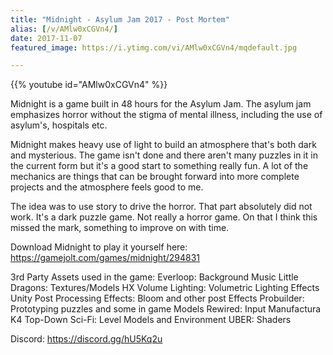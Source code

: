 ```yaml
---
title: "Midnight - Asylum Jam 2017 - Post Mortem"
alias: [/v/AMlw0xCGVn4/]
date: 2017-11-07
featured_image: https://i.ytimg.com/vi/AMlw0xCGVn4/mqdefault.jpg

---
```


{{% youtube id="AMlw0xCGVn4" %}}

Midnight is a game built in 48 hours for the Asylum Jam. The asylum jam emphasizes horror without the stigma of mental illness, including the use of asylum's, hospitals etc.

Midnight makes heavy use of light to build an atmosphere that's both dark and mysterious. The game isn't done and there aren't many puzzles in it in the current form but it's a good start to something really fun. A lot of the mechanics are things that can be brought forward into more complete projects and the atmosphere feels good to me.

The idea was to use story to drive the horror. That part absolutely did not work. It's a dark puzzle game. Not really a horror game. On that I think this missed the mark, something to improve on with time.

Download Midnight to play it yourself here: https://gamejolt.com/games/midnight/294831

3rd Party Assets used in the game:
Everloop: Background Music
Little Dragons: Textures/Models
HX Volume Lighting: Volumetric Lighting Effects
Unity Post Processing Effects: Bloom and other post Effects
Probuilder: Prototyping puzzles and some in game Models
Rewired: Input
Manufactura K4 Top-Down Sci-Fi: Level Models and Environment
UBER: Shaders

Discord: https://discord.gg/hU5Kq2u